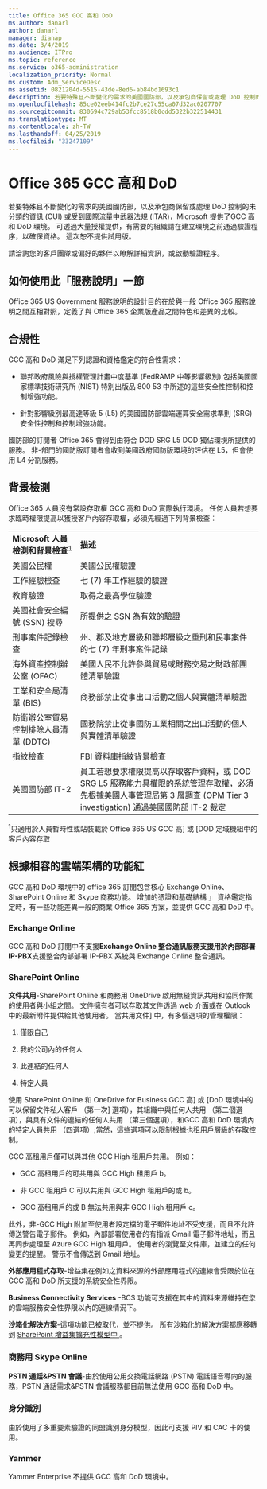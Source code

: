 ```yaml
---
title: Office 365 GCC 高和 DoD
ms.author: danarl
author: danarl
manager: dianap
ms.date: 3/4/2019
ms.audience: ITPro
ms.topic: reference
ms.service: o365-administration
localization_priority: Normal
ms.custom: Adm_ServiceDesc
ms.assetid: 0821204d-5515-43de-8ed6-ab84bd1693c1
description: 若要特殊且不斷變化的需求的美國國防部，以及承包商保留或處理 DoD 控制的未分類的資訊 (CUI) 或受到國際流量中武器法規 (ITAR)，Microsoft 提供了GCC 高和 DoD 環境。 可透過大量授權提供，有需要的組織請在建立環境之前通過驗證程序，以確保資格。 這次恕不提供試用版。
ms.openlocfilehash: 85ce02eeb414fc2b7ce27c55ca07d32ac0207707
ms.sourcegitcommit: 830694c729ab53fcc8518b0cdd5322b322514431
ms.translationtype: MT
ms.contentlocale: zh-TW
ms.lasthandoff: 04/25/2019
ms.locfileid: "33247109"
---
```

# <a name="office-365-gcc-high-and-dod"></a>Office 365 GCC 高和 DoD

若要特殊且不斷變化的需求的美國國防部，以及承包商保留或處理 DoD 控制的未分類的資訊 (CUI) 或受到國際流量中武器法規 (ITAR)，Microsoft 提供了GCC 高和 DoD 環境。 可透過大量授權提供，有需要的組織請在建立環境之前通過驗證程序，以確保資格。 這次恕不提供試用版。 
  
請洽詢您的客戶團隊或偏好的夥伴以瞭解詳細資訊，或啟動驗證程序。
  
## <a name="how-to-use-this-service-description-section"></a>如何使用此「服務說明」一節

Office 365 US Government 服務說明的設計目的在於與一般 Office 365 服務說明之間互相對照，定義了與 Office 365 企業版產品之間特色和差異的比較。
  
## <a name="compliance"></a>合規性

GCC 高和 DoD 滿足下列認證和資格鑑定的符合性需求： 
  
- 聯邦政府風險與授權管理計畫中度基準 (FedRAMP 中等影響級別) 包括美國國家標準技術研究所 (NIST) 特別出版品 800 53 中所述的這些安全性控制和控制增強功能。
    
- 針對影響級別最高達等級 5 (L5) 的美國國防部雲端運算安全需求準則 (SRG) 安全性控制和控制增強功能。
    
國防部的訂閱者 Office 365 會得到由符合 DOD SRG L5 DOD 獨佔環境所提供的服務。 非-部門的國防版訂閱者會收到美國政府國防版環境的評估在 L5，但會使用 L4 分割服務。
  
## <a name="background-screening"></a>背景檢測

Office 365 人員沒有常設存取權 GCC 高和 DoD 實際執行環境。 任何人員若想要求臨時權限提高以獲授客戶內容存取權，必須先經過下列背景檢查︰
  
|||
|:-----|:-----|
|**Microsoft 人員檢測和背景檢查**<sup>1</sup> <br/> |**描述** <br/> |
|美國公民權  <br/> |美國公民權驗證  <br/> |
|工作經驗檢查  <br/> |七 (7) 年工作經驗的驗證  <br/> |
|教育驗證  <br/> |取得之最高學位驗證  <br/> |
|美國社會安全編號 (SSN) 搜尋  <br/> |所提供之 SSN 為有效的驗證  <br/> |
|刑事案件記錄檢查  <br/> |州、郡及地方層級和聯邦層級之重刑和民事案件的七 (7) 年刑事案件記錄  <br/> |
|海外資產控制辦公室 (OFAC)  <br/> |美國人民不允許參與貿易或財務交易之財政部團體清單驗證  <br/> |
|工業和安全局清單 (BIS)  <br/> |商務部禁止從事出口活動之個人與實體清單驗證  <br/> |
|防衛辦公室貿易控制排除人員清單 (DDTC)  <br/> |國務院禁止從事國防工業相關之出口活動的個人與實體清單驗證  <br/> |
|指紋檢查  <br/> |FBI 資料庫指紋背景檢查  <br/> |
|美國國防部 IT-2  <br/> |員工若想要求權限提高以存取客戶資料，或 DOD SRG L5 服務能力具權限的系統管理存取權，必須先根據美國人事管理局第 3 層調查 (OPM Tier 3 investigation) 通過美國國防部 IT-2 裁定  <br/> |

<sup>1</sup>只適用於人員暫時性或站裝載於 Office 365 US GCC 高] 或 [DOD 定域機組中的客戶內容存取
## <a name="feature-nuances-based-on-compliant-cloud-architecture"></a>根據相容的雲端架構的功能紅

GCC 高和 DoD 環境中的 office 365 訂閱包含核心 Exchange Online、 SharePoint Online 和 Skype 商務功能。 增加的憑證和基礎結構 」 資格鑑定指定時，有一些功能差異一般的商業 Office 365 方案，並提供 GCC 高和 DoD 中。
  
### <a name="exchange-online"></a>Exchange Online

 GCC 高和 DoD 訂閱中不支援**Exchange Online 整合通訊服務支援用於內部部署 IP-PBX**支援整合內部部署 IP-PBX 系統與 Exchange Online 整合通訊。 
  
### <a name="sharepoint-online"></a>SharePoint Online

 **文件共用**-SharePoint Online 和商務用 OneDrive 啟用無縫資訊共用和協同作業的使用者與小組之間。 文件擁有者可以存取其文件透過 web 介面或在 Outlook 中的最新附件提供給其他使用者。 當共用文件] 中，有多個選項的管理權限： 
  
1. 僅限自己
    
2. 我的公司內的任何人
    
3. 此連結的任何人
    
4. 特定人員
    
使用 SharePoint Online 和 OneDrive for Business GCC 高] 或 [DoD 環境中的可以保留文件私人客戶 （第一次] 選項），其組織中與任何人共用 （第二個選項），與具有文件的連結的任何人共用 （第三個選項），和GCC 高和 DoD 環境內的特定人員共用 （四選項）;當然，這些選項可以限制根據也租用戶層級的存取控制。
  
GCC 高租用戶僅可以與其他 GCC High 租用戶共用。 例如：
  
- GCC 高租用戶的可共用與 GCC High 租用戶 b。
    
- 非 GCC 租用戶 C 可以共用與 GCC High 租用戶的或 b。
    
- GCC 高租用戶的或 B 無法共用與非 GCC High 租用戶 c。
    
此外，非-GCC High 附加至使用者設定檔的電子郵件地址不受支援，而且不允許傳送警告電子郵件。 例如，內部部署使用者的有指派 Gmail 電子郵件地址，而且再同步處理至 Azure GCC High 租用戶。 使用者的瀏覽至文件庫，並建立的任何變更的提醒。 警示不會傳送到 Gmail 地址。
  
 **外部應用程式存取**-增益集在例如之資料來源的外部應用程式的連線會受限於位在 GCC 高和 DoD 所支援的系統安全性界限。 
  
 **Business Connectivity Services** -BCS 功能可支援在其中的資料來源維持在您的雲端服務安全性界限以內的連線情況下。 
  
 **沙箱化解決方案**-這項功能已被取代，並不提供。 所有沙箱化的解決方案都應移轉到 [ SharePoint 增益集擴充性模型中 ]( https://msdn.microsoft.com/en-us/library/office/fp179930.aspx)。
  
### <a name="skype-for-business-online"></a>商務用 Skype Online

 **PSTN 通話&amp;PSTN 會議**-由於使用公用交換電話網路 (PSTN) 電話語音導向的服務，PSTN 通話需求&amp;PSTN 會議服務都目前無法使用 GCC 高和 DoD 中。 
  
### <a name="identity"></a>身分識別

由於使用了多重要素驗證的同盟識別身分模型，因此可支援 PIV 和 CAC 卡的使用。
  
### <a name="yammer"></a>Yammer

Yammer Enterprise 不提供 GCC 高和 DoD 環境中。
  


